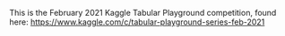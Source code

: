 This is the February 2021 Kaggle Tabular Playground competition, found here: https://www.kaggle.com/c/tabular-playground-series-feb-2021
